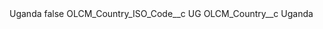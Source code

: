 <?xml version="1.0" encoding="UTF-8"?>
<CustomMetadata xmlns="http://soap.sforce.com/2006/04/metadata" xmlns:xsi="http://www.w3.org/2001/XMLSchema-instance" xmlns:xsd="http://www.w3.org/2001/XMLSchema">
    <label>Uganda</label>
    <protected>false</protected>
    <values>
        <field>OLCM_Country_ISO_Code__c</field>
        <value xsi:type="xsd:string">UG</value>
    </values>
    <values>
        <field>OLCM_Country__c</field>
        <value xsi:type="xsd:string">Uganda</value>
    </values>
</CustomMetadata>
